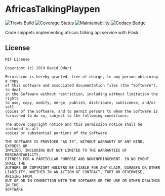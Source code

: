 # AfricasTalkingPlaypen

![Travis Build](https://travis-ci.com/Davidodari/AfricasTalkingPlaypen.svg?branch=master)
[![Coverage Status](https://coveralls.io/repos/github/Davidodari/AfricasTalkingPlaypen/badge.svg?branch=master)](https://coveralls.io/github/Davidodari/AfricasTalkingPlaypen?branch=master)
[![Maintainability](https://api.codeclimate.com/v1/badges/32fe6bb5f396eeaf4e16/maintainability)](https://codeclimate.com/github/Davidodari/AfricasTalkingPlaypen/maintainability)
[![Codacy Badge](https://api.codacy.com/project/badge/Grade/fa97747eaa2843999246f90b276afdc3)](https://www.codacy.com/app/Davidodari/AfricasTalkingPlaypen?utm_source=github.com&amp;utm_medium=referral&amp;utm_content=Davidodari/AfricasTalkingPlaypen&amp;utm_campaign=Badge_Grade)

Code snippets implementing africas talking api service with Flask

## License
```
MIT License

Copyright (c) 2019 David Odari

Permission is hereby granted, free of charge, to any person obtaining a copy
of this software and associated documentation files (the "Software"), to deal
in the Software without restriction, including without limitation the rights
to use, copy, modify, merge, publish, distribute, sublicense, and/or sell
copies of the Software, and to permit persons to whom the Software is
furnished to do so, subject to the following conditions:

The above copyright notice and this permission notice shall be included in all
copies or substantial portions of the Software.

THE SOFTWARE IS PROVIDED "AS IS", WITHOUT WARRANTY OF ANY KIND, EXPRESS OR
IMPLIED, INCLUDING BUT NOT LIMITED TO THE WARRANTIES OF MERCHANTABILITY,
FITNESS FOR A PARTICULAR PURPOSE AND NONINFRINGEMENT. IN NO EVENT SHALL THE
AUTHORS OR COPYRIGHT HOLDERS BE LIABLE FOR ANY CLAIM, DAMAGES OR OTHER
LIABILITY, WHETHER IN AN ACTION OF CONTRACT, TORT OR OTHERWISE, ARISING FROM,
OUT OF OR IN CONNECTION WITH THE SOFTWARE OR THE USE OR OTHER DEALINGS IN THE
SOFTWARE.

```